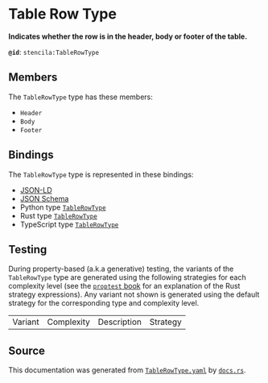 # Table Row Type

**Indicates whether the row is in the header, body or footer of the table.**

**`@id`**: `stencila:TableRowType`

## Members

The `TableRowType` type has these members:

- `Header`
- `Body`
- `Footer`

## Bindings

The `TableRowType` type is represented in these bindings:

- [JSON-LD](https://stencila.dev/TableRowType.jsonld)
- [JSON Schema](https://stencila.dev/TableRowType.schema.json)
- Python type [`TableRowType`](https://github.com/stencila/stencila/blob/main/python/python/stencila/types/table_row_type.py)
- Rust type [`TableRowType`](https://github.com/stencila/stencila/blob/main/rust/schema/src/types/table_row_type.rs)
- TypeScript type [`TableRowType`](https://github.com/stencila/stencila/blob/main/typescript/src/types/TableRowType.ts)

## Testing

During property-based (a.k.a generative) testing, the variants of the `TableRowType` type are generated using the following strategies for each complexity level (see the [`proptest` book](https://proptest-rs.github.io/proptest/) for an explanation of the Rust strategy expressions). Any variant not shown is generated using the default strategy for the corresponding type and complexity level.

|         |            |             |          |
| ------- | ---------- | ----------- | -------- |
| Variant | Complexity | Description | Strategy |

## Source

This documentation was generated from [`TableRowType.yaml`](https://github.com/stencila/stencila/blob/main/schema/TableRowType.yaml) by [`docs.rs`](https://github.com/stencila/stencila/blob/main/rust/schema-gen/src/docs.rs).